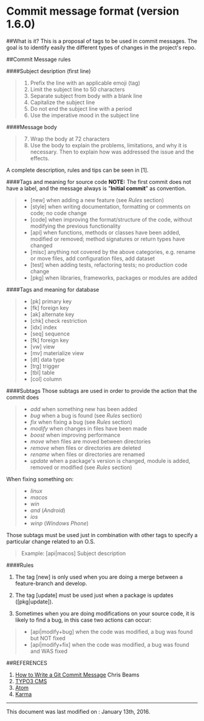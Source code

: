 Commit message format (version 1.6.0)
===================

##What is it?
This is a proposal of tags to be used in commit messages. The goal is to identify easily the different types of changes in the project's repo.

##Commit Message rules

####Subject desription (first line)
>1. Prefix the line with an applicable emoji (tag)
>2. Limit the subject line to 50 characters
>3. Separate subject from body with a blank line
>4. Capitalize the subject line
>5. Do not end the subject line with a period
>6. Use the imperative mood in the subject line

####Message body
>7. Wrap the body at 72 characters
>8. Use the body to explain the problems, limitations, and why it is necessary. Then to explain how was addressed the issue and the effects.

A complete description, rules and tips can be seen in [1].

####Tags and meaning for source code
**NOTE:** The first commit does not have a label, and the message always is "**Initial commit**" as convention.

>* [new] when adding a new feature (see *Rules* section)
>* [style] when writing documentation, formatting or comments on code; no code change
>* [code] when improving the format/structure of the code, without modifying the previous functionality
>* [api] when functions, methods or classes have been added, modified or removed; method signatures or return types have changed
>* [misc] anything not covered by the above categories, e.g. rename or move files, add configuration files, add dataset
>* [test] when adding tests, refactoring tests; no production code change
>* [pkg] when libraries, frameworks, packages  or modules are added


####Tags and meaning for database
>* [pk] primary key
>* [fk] foreign key
>* [ak] alternate key
>* [chk] check restriction
>* [idx] index
>* [seq] sequence
>* [fk] foreign key
>* [vw] view
>* [mv] materialize view
>* [dt] data type
>* [trg] trigger
>* [tbl] table
>* [col] column

####Subtags
Those subtags are used in order to provide the action that the commit does
>* *add* when something new has been added
>* *bug* when a bug is found (see *Rules* section)
>* *fix* when fixing a bug (see *Rules* section)
>* *modify* when changes in files have been made
>* *boost* when improving performance
>* *move* when files are moved between directories
>* *remove* when files or directories are deleted
>* *rename* when files or directories are renamed
>* *update* when a package's version is changed, module is added, removed or modified (see *Rules* section)



When fixing something on:
>* *linux*
>* *macos*
>* *win*
>* *and* (*Android*)
>* *ios*
>* *winp* (*Windows Phone*)

Those subtags must be used just in combination with other tags to specify a particular change related to an O.S.
>Example:
>  [api|macos] Subject description

####Rules
1. The tag [new] is only used when you are doing a merge between a feature-branch and develop.

2. The tag [update] must be used just when a package is updates ([pkg|update]).

3. Sometimes when you are doing modifications on your source code, it is likely to find a bug, in this case two actions can occur:

>+ [api|modify+bug] when the code was modified, a bug was found but NOT fixed
>+ [api|modify+fix] when the code was modified, a bug was found and WAS fixed



##REFERENCES

1. [How to Write a Git Commit Message](http://chris.beams.io/posts/git-commit/#why-not-how) Chris Beams
2. [TYPO3 CMS](http://wiki.typo3.org/CommitMessage_Format_(Git))
3. [Atom](https://atom.io/docs/v0.186.0/contributing)
4. [Karma](http://karma-runner.github.io/0.8/dev/git-commit-msg.html)

-------------
This document was last modified on : January 13th, 2016.
